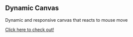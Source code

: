 ## Dynamic Canvas

Dynamic and responsive canvas that reacts to mouse move

 [Click here to check out!](https://rpaltayev.github.io/DynamicCanvas/)
